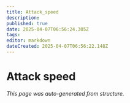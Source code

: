 ```yaml
---
title: Attack_speed
description: 
published: true
date: 2025-04-07T06:56:24.305Z
tags: 
editor: markdown
dateCreated: 2025-04-07T06:56:22.148Z
---
```


# Attack speed

*This page was auto-generated from structure.*